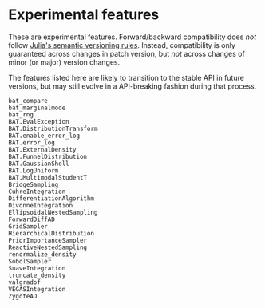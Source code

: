 # Experimental features

These are experimental features. Forward/backward compatibility does *not*
follow [Julia's semantic versioning rules](https://julialang.github.io/Pkg.jl/v1/compatibility/).
Instead, compatibility is only guaranteed across changes in patch version, but
*not* across changes of minor (or major) version changes.

The features listed here are likely to transition to the stable API in future
versions, but may still evolve in a API-breaking fashion during that process.

```@docs
bat_compare
bat_marginalmode
bat_rng
BAT.EvalException
BAT.DistributionTransform
BAT.enable_error_log
BAT.error_log
BAT.ExternalDensity
BAT.FunnelDistribution
BAT.GaussianShell
BAT.LogUniform
BAT.MultimodalStudentT
BridgeSampling
CuhreIntegration
DifferentiationAlgorithm
DivonneIntegration
EllipsoidalNestedSampling
ForwardDiffAD
GridSampler
HierarchicalDistribution
PriorImportanceSampler
ReactiveNestedSampling
renormalize_density
SobolSampler
SuaveIntegration
truncate_density
valgradof
VEGASIntegration
ZygoteAD
```

